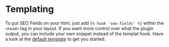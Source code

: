 # Templating
To put SEO Fields on your html, just add `{% hook 'seo-fields' %}` within the `<head>` tag in your layout.
 If you want more control over what the plugin output, you can include your own snippet instead of the templat hook. Have a look at the [default template](src/templates/_meta.twig) to get you started.

